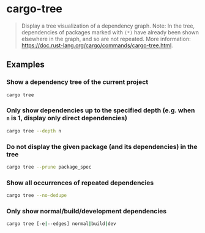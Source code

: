 # cargo-tree

> Display a tree visualization of a dependency graph. Note: In the tree, dependencies of packages marked with `(*)` have already been shown elsewhere in the graph, and so are not repeated. More information: <https://doc.rust-lang.org/cargo/commands/cargo-tree.html>.

## Examples

### Show a dependency tree of the current project

```bash
cargo tree
```

### Only show dependencies up to the specified depth (e.g. when `n` is 1, display only direct dependencies)

```bash
cargo tree --depth n
```

### Do not display the given package (and its dependencies) in the tree

```bash
cargo tree --prune package_spec
```

### Show all occurrences of repeated dependencies

```bash
cargo tree --no-dedupe
```

### Only show normal/build/development dependencies

```bash
cargo tree [-e|--edges] normal|build|dev
```
